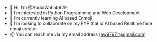 - 👋 Hi, I’m @AbdulWahab929
- 👀 I’m interested in Python Programming and Web Development
- 🌱 I’m currently learning AI based Enmoji
- 💞️ I’m looking to collaborate on my FYP that id AI based Realtime face emoji creator
- 📫 You can reach me via my email address (aw97671@gmail.com)

<!---
AbdulWahab929/AbdulWahab929 is a ✨ special ✨ repository because its `README.md` (this file) appears on your GitHub profile.
You can click the Preview link to take a look at your changes.
--->
